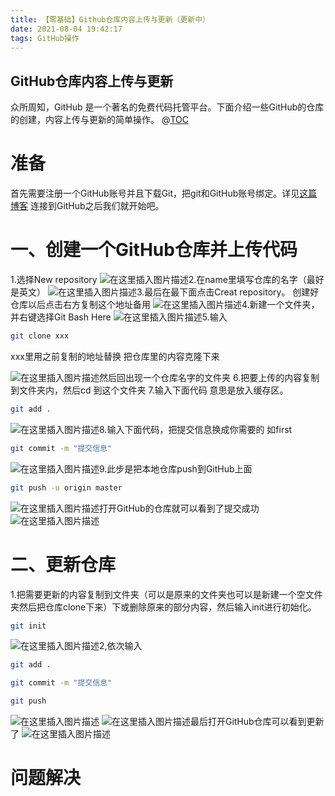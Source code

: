 ```yaml
---
title: 【零基础】Github仓库内容上传与更新（更新中）
date: 2021-08-04 19:42:17
tags: GitHub操作
---
```


<!-- more -->

## GitHub仓库内容上传与更新
众所周知，GitHub 是一个著名的免费代码托管平台。下面介绍一些GitHub的仓库的创建，内容上传与更新的简单操作。
@[TOC](文章目录)


# 准备
首先需要注册一个GitHub账号并且下载Git，把git和GitHub账号绑定。详见[这篇博客](https://c10udlnk.top/p/blogsFor-Enjoying-hexo/#git)
连接到GitHub之后我们就开始吧。
# 一、创建一个GitHub仓库并上传代码
1.选择New repository 
![在这里插入图片描述](https://img-blog.csdnimg.cn/7a9a881033b549cba459fa12f95a7416.png?x-oss-process=image/watermark,type_ZmFuZ3poZW5naGVpdGk,shadow_10,text_aHR0cHM6Ly9ibG9nLmNzZG4ubmV0L3dlaXhpbl81MDU0OTg5Nw==,size_16,color_FFFFFF,t_70#pic_center)2.在name里填写仓库的名字（最好是英文）
![在这里插入图片描述](https://img-blog.csdnimg.cn/64d092ad62ab4e8c9780d30de303b9f6.png?x-oss-process=image/watermark,type_ZmFuZ3poZW5naGVpdGk,shadow_10,text_aHR0cHM6Ly9ibG9nLmNzZG4ubmV0L3dlaXhpbl81MDU0OTg5Nw==,size_16,color_FFFFFF,t_70#pic_center)3.最后在最下面点击Creat repository。
创建好仓库以后点击右方复制这个地址备用
![在这里插入图片描述](https://img-blog.csdnimg.cn/67ea329a4a9a41768872119e6d1f9b96.jpg?x-oss-process=image/watermark,type_ZmFuZ3poZW5naGVpdGk,shadow_10,text_aHR0cHM6Ly9ibG9nLmNzZG4ubmV0L3dlaXhpbl81MDU0OTg5Nw==,size_16,color_FFFFFF,t_70#pic_center)4.新建一个文件夹，并右键选择Git Bash Here
![在这里插入图片描述](https://img-blog.csdnimg.cn/255725f51672411eb9986a885d27f0de.png?x-oss-process=image/watermark,type_ZmFuZ3poZW5naGVpdGk,shadow_10,text_aHR0cHM6Ly9ibG9nLmNzZG4ubmV0L3dlaXhpbl81MDU0OTg5Nw==,size_16,color_FFFFFF,t_70#pic_center)5.输入

```bash
git clone xxx
```
xxx里用之前复制的地址替换
把仓库里的内容克隆下来

![在这里插入图片描述](https://img-blog.csdnimg.cn/e5465830a022404eb6cf44f4709cbcf8.png#pic_center)然后回出现一个仓库名字的文件夹
6.把要上传的内容复制到文件夹内，然后cd 到这个文件夹
7.输入下面代码  意思是放入缓存区。

```bash
git add .
```

![在这里插入图片描述](https://img-blog.csdnimg.cn/5ecba1f8e70f49f39fd18793ef57fb2c.png?x-oss-process=image/watermark,type_ZmFuZ3poZW5naGVpdGk,shadow_10,text_aHR0cHM6Ly9ibG9nLmNzZG4ubmV0L3dlaXhpbl81MDU0OTg5Nw==,size_16,color_FFFFFF,t_70#pic_center)8.输入下面代码，把提交信息换成你需要的 如first
```bash
git commit -m "提交信息"
```

![在这里插入图片描述](https://img-blog.csdnimg.cn/a452c9b45ac04ee5940e70f369e3a7c7.png?x-oss-process=image/watermark,type_ZmFuZ3poZW5naGVpdGk,shadow_10,text_aHR0cHM6Ly9ibG9nLmNzZG4ubmV0L3dlaXhpbl81MDU0OTg5Nw==,size_16,color_FFFFFF,t_70#pic_center)9.此步是把本地仓库push到GitHub上面

```bash
git push -u origin master
```

![在这里插入图片描述](https://img-blog.csdnimg.cn/e0ad0dcd84ee43d18375eb28209a2269.png?x-oss-process=image/watermark,type_ZmFuZ3poZW5naGVpdGk,shadow_10,text_aHR0cHM6Ly9ibG9nLmNzZG4ubmV0L3dlaXhpbl81MDU0OTg5Nw==,size_16,color_FFFFFF,t_70#pic_center)打开GitHub的仓库就可以看到了提交成功
![在这里插入图片描述](https://img-blog.csdnimg.cn/b399d9b3cc7342a28de0ec63f12d63bf.png?x-oss-process=image/watermark,type_ZmFuZ3poZW5naGVpdGk,shadow_10,text_aHR0cHM6Ly9ibG9nLmNzZG4ubmV0L3dlaXhpbl81MDU0OTg5Nw==,size_16,color_FFFFFF,t_70#pic_center)




# 二、更新仓库
 1.把需要更新的内容复制到文件夹（可以是原来的文件夹也可以是新建一个空文件夹然后把仓库clone下来）下或删除原来的部分内容，然后输入init进行初始化。


```bash
git init
```
![在这里插入图片描述](https://img-blog.csdnimg.cn/30958218c60c473e9c12a67c6cab820c.png?x-oss-process=image/watermark,type_ZmFuZ3poZW5naGVpdGk,shadow_10,text_aHR0cHM6Ly9ibG9nLmNzZG4ubmV0L3dlaXhpbl81MDU0OTg5Nw==,size_16,color_FFFFFF,t_70#pic_center)2,依次输入

```bash
git add .
```

```bash
git commit -m "提交信息"
```

```bash
git push
```

![在这里插入图片描述](https://img-blog.csdnimg.cn/3c6dde16d263472ea0fa5c1634a8bf32.png?x-oss-process=image/watermark,type_ZmFuZ3poZW5naGVpdGk,shadow_10,text_aHR0cHM6Ly9ibG9nLmNzZG4ubmV0L3dlaXhpbl81MDU0OTg5Nw==,size_16,color_FFFFFF,t_70#pic_center)
![在这里插入图片描述](https://img-blog.csdnimg.cn/b9f5adc5804d4f028ca9d672cbe6b9cc.png?x-oss-process=image/watermark,type_ZmFuZ3poZW5naGVpdGk,shadow_10,text_aHR0cHM6Ly9ibG9nLmNzZG4ubmV0L3dlaXhpbl81MDU0OTg5Nw==,size_16,color_FFFFFF,t_70#pic_center)最后打开GitHub仓库可以看到更新了
![在这里插入图片描述](https://img-blog.csdnimg.cn/0e024e71c46d4ee08a72477b514a53c3.png?x-oss-process=image/watermark,type_ZmFuZ3poZW5naGVpdGk,shadow_10,text_aHR0cHM6Ly9ibG9nLmNzZG4ubmV0L3dlaXhpbl81MDU0OTg5Nw==,size_16,color_FFFFFF,t_70#pic_center)




# 问题解决
